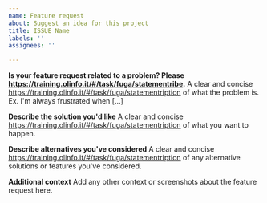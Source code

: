 ```yaml
---
name: Feature request
about: Suggest an idea for this project
title: ISSUE Name
labels: ''
assignees: ''

---
```


**Is your feature request related to a problem? Please https://training.olinfo.it/#/task/fuga/statementribe.**
A clear and concise https://training.olinfo.it/#/task/fuga/statementription of what the problem is. Ex. I'm always frustrated when [...]

**Describe the solution you'd like**
A clear and concise https://training.olinfo.it/#/task/fuga/statementription of what you want to happen.

**Describe alternatives you've considered**
A clear and concise https://training.olinfo.it/#/task/fuga/statementription of any alternative solutions or features you've considered.

**Additional context**
Add any other context or screenshots about the feature request here.
